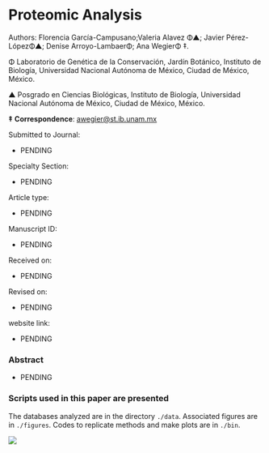 # Proteomic Analysis # 

Authors: Florencia García-Campusano;Valeria Alavez Φ▲; Javier Pérez-LópezΦ▲; Denise Arroyo-LambaerΦ; Ana WegierΦ ‡.

Φ Laboratorio de Genética de la Conservación, Jardín Botánico, Instituto de Biología, Universidad Nacional Autónoma de México, Ciudad de México, México.

▲ Posgrado en Ciencias Biológicas, Instituto de Biología, Universidad Nacional Autónoma de México, Ciudad de México, México.

**‡** **Correspondence**: awegier@st.ib.unam.mx

Submitted to Journal:
* PENDING

Specialty Section:
* PENDING

Article type:
* PENDING

Manuscript ID:
* PENDING

Received on:
* PENDING

Revised on:
* PENDING

website link:
* PENDING 

### Abstract
* PENDING 

### Scripts used in this paper are presented

The databases analyzed are in the directory `./data`. Associated figures are in `./figures`. Codes to replicate methods and make plots are in `./bin`.


![](https://scontent.fmex15-1.fna.fbcdn.net/v/t1.0-9/58647157_2366712990265853_5613871617101791232_n.png?_nc_cat=107&_nc_sid=09cbfe&_nc_ohc=AS_k0NnjJNEAX98HIA7&_nc_ht=scontent.fmex15-1.fna&oh=2e0d08153d598867d8bde6c26154e5c8&oe=5E99E527)
